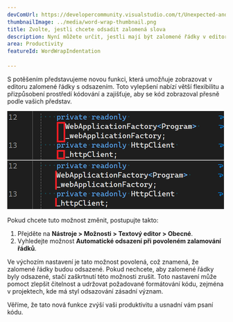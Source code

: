 ```yaml
---
devComUrl: https://developercommunity.visualstudio.com/t/Unexpected-and-sporadic-indents-when-usi/10635809
thumbnailImage: ../media/word-wrap-thumbnail.png
title: Zvolte, jestli chcete odsadit zalomená slova
description: Nyní můžete určit, jestli mají být zalomené řádky v editoru odsazené.
area: Productivity
featureId: WordWrapIndentation

---
```



S potěšením představujeme novou funkci, která umožňuje zobrazovat v editoru zalomené řádky s odsazením. Toto vylepšení nabízí větší flexibilitu a přizpůsobení prostředí kódování a zajišťuje, aby se kód zobrazoval přesně podle vašich představ.

![Odsazení zalamovaných řádků](../media/word-wrap.png)

Pokud chcete tuto možnost změnit, postupujte takto:

1. Přejděte na **Nástroje > Možnosti > Textový editor > Obecné**.
2. Vyhledejte možnost **Automatické odsazení při povoleném zalamování řádků**.

Ve výchozím nastavení je tato možnost povolená, což znamená, že zalomené řádky budou odsazené. Pokud nechcete, aby zalomené řádky byly odsazené, stačí zaškrtnutí této možnosti zrušit. Toto nastavení může pomoct zlepšit čitelnost a udržovat požadované formátování kódu, zejména v projektech, kde má styl odsazování zásadní význam.

Věříme, že tato nová funkce zvýší vaši produktivitu a usnadní vám psaní kódu.
